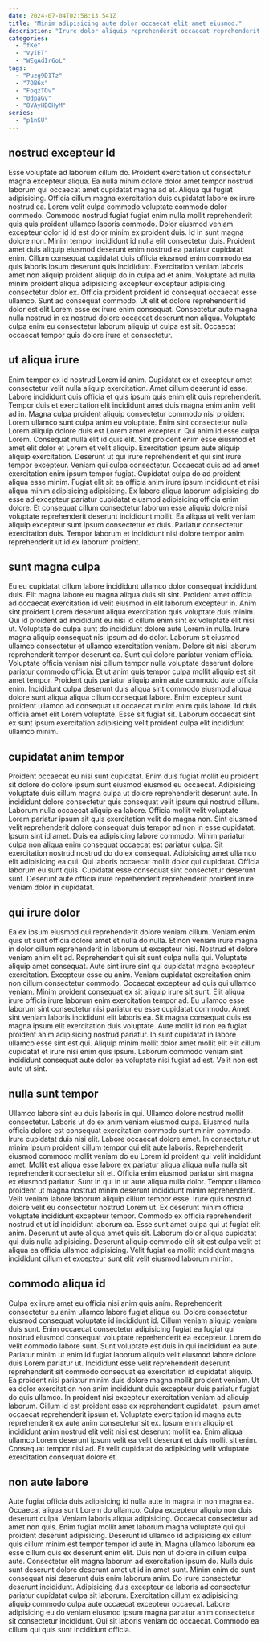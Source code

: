 ```yaml
---
date: 2024-07-04T02:58:13.541Z
title: "Minim adipisicing aute dolor occaecat elit amet eiusmod."
description: "Irure dolor aliquip reprehenderit occaecat reprehenderit dolor excepteur non proident ex. Reprehenderit nostrud do aute ad do ea do est consectetur sit irure fugiat."
categories:
  - "fKe"
  - "VyIET"
  - "WEgAdIr6oL"
tags:
  - "Puzg9D1Tz"
  - "7OB6x"
  - "FoqzTOv"
  - "0dpaGv"
  - "8VAyHB0HyM"
series:
  - "p1nSU"
---
```



## nostrud excepteur id

Esse voluptate ad laborum cillum do. Proident exercitation ut consectetur magna excepteur aliqua. Ea nulla minim dolore dolor amet tempor nostrud laborum qui occaecat amet cupidatat magna ad et. Aliqua qui fugiat adipisicing. Officia cillum magna exercitation duis cupidatat labore ex irure nostrud ea. Lorem velit culpa commodo voluptate commodo dolor commodo. Commodo nostrud fugiat fugiat enim nulla mollit reprehenderit quis quis proident ullamco laboris commodo. Dolor eiusmod veniam excepteur dolor id id est dolor minim ex proident duis.
Id in sunt magna dolore non. Minim tempor incididunt id nulla elit consectetur duis. Proident amet duis aliquip eiusmod deserunt enim nostrud ea pariatur cupidatat enim. Cillum consequat cupidatat duis officia eiusmod enim commodo ea quis laboris ipsum deserunt quis incididunt. Exercitation veniam laboris amet non aliquip proident aliquip do in culpa ad et anim. Voluptate ad nulla minim proident aliqua adipisicing excepteur excepteur adipisicing consectetur dolor ex.
Officia proident proident id consequat occaecat esse ullamco. Sunt ad consequat commodo. Ut elit et dolore reprehenderit id dolor est elit Lorem esse ex irure enim consequat. Consectetur aute magna nulla nostrud in ex nostrud dolore occaecat deserunt non aliqua. Voluptate culpa enim eu consectetur laborum aliquip ut culpa est sit. Occaecat occaecat tempor quis dolore irure et consectetur.

## ut aliqua irure

Enim tempor ex id nostrud Lorem id anim. Cupidatat ex et excepteur amet consectetur velit nulla aliquip exercitation. Amet cillum deserunt id esse. Labore incididunt quis officia et quis ipsum quis enim elit quis reprehenderit. Tempor duis et exercitation elit incididunt amet duis magna enim anim velit ad in. Magna culpa proident aliquip consectetur commodo nisi proident Lorem ullamco sunt culpa anim eu voluptate. Enim sint consectetur nulla Lorem aliquip dolore duis est Lorem amet excepteur. Qui anim id esse culpa Lorem.
Consequat nulla elit id quis elit. Sint proident enim esse eiusmod et amet elit dolor et Lorem et velit aliquip. Exercitation ipsum aute aliquip aliquip exercitation. Deserunt ut qui irure reprehenderit et qui sint irure tempor excepteur. Veniam qui culpa consectetur. Occaecat duis ad ad amet exercitation enim ipsum tempor fugiat. Cupidatat culpa do ad proident aliqua esse minim.
Fugiat elit sit ea officia anim irure ipsum incididunt et nisi aliqua minim adipisicing adipisicing. Ex labore aliqua laborum adipisicing do esse ad excepteur pariatur cupidatat eiusmod adipisicing officia enim dolore. Et consequat cillum consectetur laborum esse aliquip dolore nisi voluptate reprehenderit deserunt incididunt mollit. Ea aliqua ut velit veniam aliquip excepteur sunt ipsum consectetur ex duis. Pariatur consectetur exercitation duis. Tempor laborum et incididunt nisi dolore tempor anim reprehenderit ut id ex laborum proident.

## sunt magna culpa

Eu eu cupidatat cillum labore incididunt ullamco dolor consequat incididunt duis. Elit magna labore eu magna aliqua duis sit sint. Proident amet officia ad occaecat exercitation id velit eiusmod in elit laborum excepteur in. Anim sint proident Lorem deserunt aliqua exercitation quis voluptate duis minim. Qui id proident ad incididunt eu nisi id cillum enim sint ex voluptate elit nisi ut. Voluptate do culpa sunt do incididunt dolore aute Lorem in nulla.
Irure magna aliquip consequat nisi ipsum ad do dolor. Laborum sit eiusmod ullamco consectetur et ullamco exercitation veniam. Dolore sit nisi laborum reprehenderit tempor deserunt ea. Sunt qui dolore pariatur veniam officia. Voluptate officia veniam nisi cillum tempor nulla voluptate deserunt dolore pariatur commodo officia. Et ut anim quis tempor culpa mollit aliquip est sit amet tempor. Proident quis pariatur aliquip anim aute commodo aute officia enim.
Incididunt culpa deserunt duis aliqua sint commodo eiusmod aliqua dolore sunt aliqua aliqua cillum consequat labore. Enim excepteur sunt proident ullamco ad consequat ut occaecat minim enim quis labore. Id duis officia amet elit Lorem voluptate. Esse sit fugiat sit. Laborum occaecat sint ex sunt ipsum exercitation adipisicing velit proident culpa elit incididunt ullamco minim.

## cupidatat anim tempor

Proident occaecat eu nisi sunt cupidatat. Enim duis fugiat mollit eu proident sit dolore do dolore ipsum sunt eiusmod eiusmod eu occaecat. Adipisicing voluptate duis cillum magna culpa ut dolore reprehenderit deserunt aute. In incididunt dolore consectetur quis consequat velit ipsum qui nostrud cillum.
Laborum nulla occaecat aliquip ea labore. Officia mollit velit voluptate Lorem pariatur ipsum sit quis exercitation velit do magna non. Sint eiusmod velit reprehenderit dolore consequat duis tempor ad non in esse cupidatat. Ipsum sint id amet.
Duis ea adipisicing labore commodo. Minim pariatur culpa non aliqua enim consequat occaecat est pariatur culpa. Sit exercitation nostrud nostrud do do ex consequat. Adipisicing amet ullamco elit adipisicing ea qui. Qui laboris occaecat mollit dolor qui cupidatat. Officia laborum eu sunt quis. Cupidatat esse consequat sint consectetur deserunt sunt. Deserunt aute officia irure reprehenderit reprehenderit proident irure veniam dolor in cupidatat.

## qui irure dolor

Ea ex ipsum eiusmod qui reprehenderit dolore veniam cillum. Veniam enim quis ut sunt officia dolore amet et nulla do nulla. Et non veniam irure magna in dolor cillum reprehenderit in laborum ut excepteur nisi. Nostrud et dolore veniam anim elit ad. Reprehenderit qui sit sunt culpa nulla qui. Voluptate aliquip amet consequat.
Aute sint irure sint qui cupidatat magna excepteur exercitation. Excepteur esse eu anim. Veniam cupidatat exercitation enim non cillum consectetur commodo. Occaecat excepteur ad quis qui ullamco veniam. Minim proident consequat ex sit aliquip irure sit sunt. Elit aliqua irure officia irure laborum enim exercitation tempor ad. Eu ullamco esse laborum sint consectetur nisi pariatur eu esse cupidatat commodo. Amet sint veniam laboris incididunt elit laboris ea.
Sit magna consequat quis ea magna ipsum elit exercitation duis voluptate. Aute mollit id non ea fugiat proident anim adipisicing nostrud pariatur. In sunt cupidatat in labore ullamco esse sint est qui. Aliquip minim mollit dolor amet mollit elit elit cillum cupidatat et irure nisi enim quis ipsum. Laborum commodo veniam sint incididunt consequat aute dolor ea voluptate nisi fugiat ad est. Velit non est aute ut sint.

## nulla sunt tempor

Ullamco labore sint eu duis laboris in qui. Ullamco dolore nostrud mollit consectetur. Laboris ut do ex anim veniam eiusmod culpa. Eiusmod nulla officia dolore est consequat exercitation commodo sunt minim commodo. Irure cupidatat duis nisi elit. Labore occaecat dolore amet.
In consectetur ut minim ipsum proident cillum tempor qui elit aute laboris. Reprehenderit eiusmod commodo mollit veniam do eu Lorem id proident qui velit incididunt amet. Mollit est aliqua esse labore ex pariatur aliqua aliqua nulla nulla sit reprehenderit consectetur sit et. Officia enim eiusmod pariatur sint magna ex eiusmod pariatur. Sunt in qui in ut aute aliqua nulla dolor. Tempor ullamco proident ut magna nostrud minim deserunt incididunt minim reprehenderit. Velit veniam labore laborum aliquip cillum tempor esse.
Irure quis nostrud dolore velit eu consectetur nostrud Lorem ut. Ex deserunt minim officia voluptate incididunt excepteur tempor. Commodo ex officia reprehenderit nostrud et ut id incididunt laborum ea. Esse sunt amet culpa qui ut fugiat elit anim. Deserunt ut aute aliqua amet quis sit. Laborum dolor aliqua cupidatat qui duis nulla adipisicing. Deserunt aliquip commodo elit sit est culpa velit et aliqua ea officia ullamco adipisicing. Velit fugiat ea mollit incididunt magna incididunt cillum et excepteur sunt elit velit eiusmod laborum minim.

## commodo aliqua id

Culpa ex irure amet eu officia nisi anim quis anim. Reprehenderit consectetur eu anim ullamco labore fugiat aliqua eu. Dolore consectetur eiusmod consequat voluptate id incididunt id. Cillum veniam aliquip veniam duis sunt. Enim occaecat consectetur adipisicing fugiat ea fugiat qui nostrud eiusmod consequat voluptate reprehenderit ea excepteur.
Lorem do velit commodo labore sunt. Sunt voluptate est duis in qui incididunt ea aute. Pariatur minim ut enim id fugiat laborum aliquip velit eiusmod labore dolore duis Lorem pariatur ut. Incididunt esse velit reprehenderit deserunt reprehenderit sit commodo consequat ea exercitation id cupidatat aliquip. Ea proident nisi pariatur minim duis dolore magna mollit proident veniam. Ut ea dolor exercitation non anim incididunt duis excepteur duis pariatur fugiat do quis ullamco. In proident nisi excepteur exercitation veniam ad aliquip laborum. Cillum id est proident esse ex reprehenderit cupidatat.
Ipsum amet occaecat reprehenderit ipsum et. Voluptate exercitation id magna aute reprehenderit ex aute anim consectetur sit ex. Ipsum enim aliquip et incididunt anim nostrud elit velit nisi est deserunt mollit ea. Enim aliqua ullamco Lorem deserunt ipsum velit ea velit deserunt et duis mollit sit enim. Consequat tempor nisi ad. Et velit cupidatat do adipisicing velit voluptate exercitation consequat dolore et.

## non aute labore

Aute fugiat officia duis adipisicing id nulla aute in magna in non magna ea. Occaecat aliqua sunt Lorem do ullamco. Culpa excepteur aliquip non duis deserunt culpa. Veniam laboris aliqua adipisicing. Occaecat consectetur ad amet non quis.
Enim fugiat mollit amet laborum magna voluptate qui qui proident deserunt adipisicing. Deserunt id ullamco id adipisicing ex cillum quis cillum minim est tempor tempor id aute in. Magna ullamco laborum ea esse cillum quis ex deserunt enim elit. Duis non ut dolore in cillum culpa aute. Consectetur elit magna laborum ad exercitation ipsum do. Nulla duis sunt deserunt dolore deserunt amet ut id in amet sunt. Minim enim do sunt consequat nisi deserunt duis enim laborum anim. Do irure consectetur deserunt incididunt.
Adipisicing duis excepteur ea laboris ad consectetur pariatur cupidatat culpa sit laborum. Exercitation cillum ex adipisicing aliquip commodo culpa aute occaecat excepteur occaecat. Labore adipisicing eu do veniam eiusmod ipsum magna pariatur anim consectetur sit consectetur incididunt. Qui sit laboris veniam do occaecat. Commodo ea cillum qui quis sunt incididunt officia.

